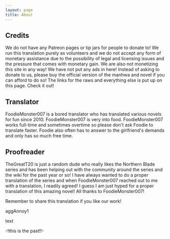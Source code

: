 ```yaml
---
layout: page
title: About
---
```


## Credits

We do not have any Patreon pages or tip jars for people to donate to! We run this translation purely as volunteers and we do not accept any form of monetary assistance due to the possibility of legal and licensing issues and the pressure that comes with monetary gain. We are also not monetizing this site in any way! We have not put any ads in here! Instead of asking to donate to us, please buy the official version of the manhwa and novel if you can afford to do so! The links for the raws and everything else is put up on this page. Check it out!

## Translator

FoodieMonster007 is a bored translator who has translated various novels for fun since 2010. FoodieMonster007 is very into food. FoodieMonster007 works full-time and sometimes overtime so please don't ask Foodie to translate faster. Foodie also often has to answer to the girlfriend's demands and only has so much free time.

## Proofreader

TheGreatT20 is just a random dude who really likes the Northern Blade series and has been helping out with the community around the series and the wiki for the past year or so! I have always wanted to do a proper translation of the series and when FoodieMonster007 reached out to me with a translation, I readily agreed! I guess I am just hyped for a proper translation of this amazing novel! All thanks to FoodieMonster007!

Remember to share this translation if you like our work!

aggAnnoy1

text

-!this is the past!!-